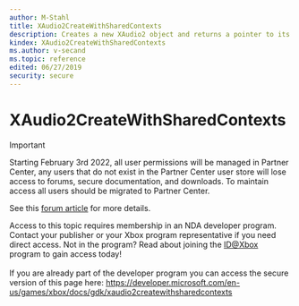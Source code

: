 ```yaml
---
author: M-Stahl
title: XAudio2CreateWithSharedContexts
description: Creates a new XAudio2 object and returns a pointer to its IXAudio2 interface.
kindex: XAudio2CreateWithSharedContexts
ms.author: v-secand
ms.topic: reference
edited: 06/27/2019
security: secure
---
```


# XAudio2CreateWithSharedContexts
> [!IMPORTANT]
> Starting February 3rd 2022, all user permissions will be managed in Partner Center, any users that do not exist in the Partner Center user store will lose access to forums, secure documentation, and downloads. To maintain access all users should be migrated to Partner Center. <p></p>See this <a href="https://forums.xboxlive.com/articles/132187/breaking-change-user-access-for-forums-secure-docu.html">forum article</a> for more details.  

 Access to this topic requires membership in an NDA developer program. Contact your publisher or your Xbox program representative if you need direct access. Not in the program? Read about joining the <a href="https://www.xbox.com/Developers/id">ID@Xbox</a> program to gain access today!  <br/><br/>If you are already part of the developer program you can access the secure version of this page here: <a target="_blank" href="https://developer.microsoft.com/en-us/games/xbox/docs/gdk/xaudio2createwithsharedcontexts">https://developer.microsoft.com/en-us/games/xbox/docs/gdk/xaudio2createwithsharedcontexts</a>